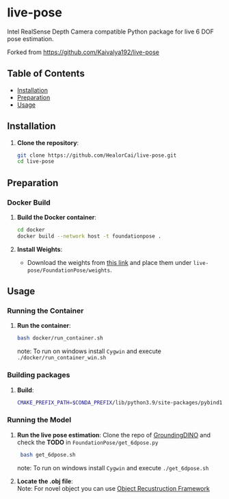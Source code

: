 # live-pose

Intel RealSense Depth Camera compatible Python package for live 6 DOF pose estimation.

Forked from https://github.com/Kaivalya192/live-pose

## Table of Contents

- [Installation](#installation)
- [Preparation](#preparation)
- [Usage](#usage)

## Installation

1. **Clone the repository**:
    ```sh
    git clone https://github.com/HealorCai/live-pose.git
    cd live-pose
    ```

## Preparation

### Docker Build

1. **Build the Docker container**:
    ```sh
    cd docker
    docker build --network host -t foundationpose .
    ```

2. **Install Weights**:
   - Download the weights from [this link](https://drive.google.com/drive/folders/1wJayPZzZLZb6sxm6EeOQCJvzOAibJ693?usp=sharing) and place them under `live-pose/FoundationPose/weights`.

## Usage

### Running the Container

1. **Run the container**:
    ```sh
    bash docker/run_container.sh
    ```
    note: To run on windows install `Cygwin` and execute `./docker/run_container_win.sh`
### Building packages

1. **Build**:
    ```sh
    CMAKE_PREFIX_PATH=$CONDA_PREFIX/lib/python3.9/site-packages/pybind11/share/cmake/pybind11 bash build.bash
    ```
### Running the Model

1. **Run the live pose estimation**:
   Clone the repo of [GroundingDINO](https://github.com/IDEA-Research/GroundingDINO) and check the **TODO** in `FoundationPose/get_6dpose.py`
   ```sh
    bash get_6dpose.sh
    ```
    note: To run on windows install `Cygwin` and execute `./get_6dpose.sh`
   
2. **Locate the .obj file**:
    <br> Note: For novel object you can use [Object Recustruction Framework](https://github.com/Kaivalya192/Object_Reconstruction) </br>
    
